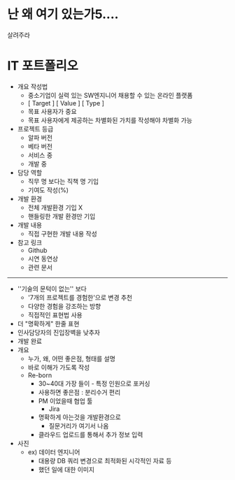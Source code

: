 # 난 왜 여기 있는가5....

살려주라





# IT 포트폴리오

* 개요 작성법
  * 중소기업이 실력 있는 SW엔지니어 채용할 수 있는 온라인 플랫폼
  * [   Target  ]   [                        Value                   ]             [       Type     ]  
  * 목표 사용자가 중요
  * 목표 사용자에게 제공하는 차별화된 가치를 작성해야 차별화 가능
* 프로젝트 등급
  * 알파 버전
  * 베타 버전
  * 서비스 중
  * 개발 중
* 담당 역할
  * 직무 명 보다는 직책 명 기입
  * 기여도 작성(%)
* 개발 환경
  * 전체 개발환경 기입 X
  * 핸들링한 개발 환경만 기입
* 개발 내용
  * 직접 구현한 개발 내용 작성
* 참고 링크
  * Github
  * 시연 동연상
  * 관련 문서



----------------------------------------------

* ''기술의 문턱이 없는'' 보다
  * '7개의 프로젝트를 경험한'으로 변경 추천
  * 다양한 경험을 강조하는 방향
  * 직접적인 표현법 사용
* 더 "명확하게" 한줄 표현
* 인사담당자의 진입장벽을 낮추자
* 개발 완료
* 개요
  * 누가, 왜, 어떤 좋은점, 형태를 설명
  * 바로 이해가 가도록 작성
  * Re-born
    * 30~40대 가장 들이 - 특정 인원으로 포커싱
    * 사용하면 좋은점 : 분리수거 편리
    * PM 이었을때 협업 툴
      * Jira
    * 명확하게 아는것을 개발환경으로
      * 질문거리가 여기서 나옴
    * 클라우드 업로드를 통해서 추가 정보 입력
* 사진
  * ex) 데이터 엔지니어
    * 대용량 DB 쿼리 변경으로 최적화된 시각적인 자료 등
    * 했던 일에 대한 이미지